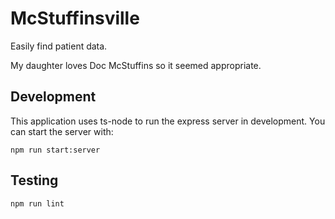 # McStuffinsville

Easily find patient data.

My daughter loves Doc McStuffins so it seemed appropriate.

## Development

This application uses ts-node to run the express server in development. You can start the server with:

    npm run start:server

## Testing

    npm run lint